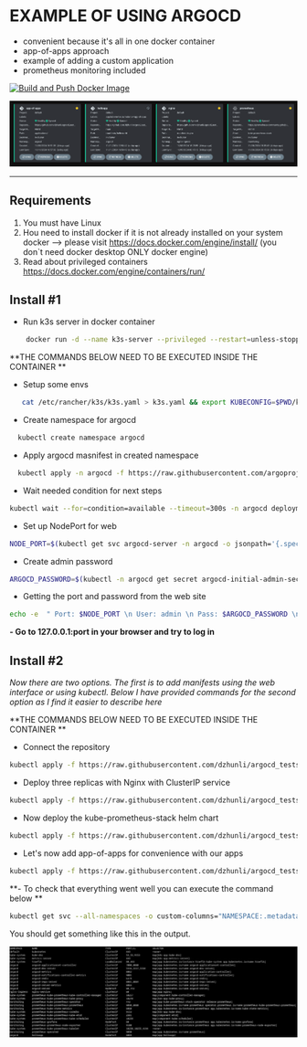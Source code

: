 #  EXAMPLE OF USING ARGOCD
 - convenient because it's all in one docker container
 - app-of-apps approach
 - example of adding a custom application
 - prometheus monitoring included

[![Build and Push Docker Image](https://github.com/dzhunli/argocd_tests/actions/workflows/build-push.yml/badge.svg)](https://github.com/dzhunli/argocd_tests/actions/workflows/build-push.yml)

![Preview](.preview/preview.png)


---


## Requirements
1. You must have Linux
2. Нou need to install docker if it is not already installed on your system
docker --> please visit https://docs.docker.com/engine/install/ (you don`t need docker desktop ONLY docker engine)
3. Read about privileged containers https://docs.docker.com/engine/containers/run/

## Install #1
- Run k3s server in docker container 
```bash
    docker run -d --name k3s-server --privileged --restart=unless-stopped --network=host rancher/k3s:v1.26.0-k3s1 server
```

**THE COMMANDS BELOW NEED TO BE EXECUTED INSIDE THE CONTAINER **

- Setup some envs 
 ```bash
    cat /etc/rancher/k3s/k3s.yaml > k3s.yaml && export KUBECONFIG=$PWD/k3s.yaml
```

- Create namespace for argocd
 ```bash
   kubectl create namespace argocd
```

-  Apply argocd masnifest in created namespace
 ```bash
   kubectl apply -n argocd -f https://raw.githubusercontent.com/argoproj/argo-cd/stable/manifests/install.yaml
```

-  Wait needed condition for next steps 
 ```bash
kubectl wait --for=condition=available --timeout=300s -n argocd deployment/argocd-server
```

-  Set up NodePort for web 
 ```bash
NODE_PORT=$(kubectl get svc argocd-server -n argocd -o jsonpath='{.spec.ports[0].nodePort}')
```

-  Create admin password 
 ```bash
ARGOCD_PASSWORD=$(kubectl -n argocd get secret argocd-initial-admin-secret -o jsonpath="{.data.password}" | base64 -d)
```

-  Getting the port and password from the web site
 ```bash
echo -e  " Port: $NODE_PORT \n User: admin \n Pass: $ARGOCD_PASSWORD \n" 
```

**-  Go to 127.0.0.1:port in your browser and try to log in**

## Install #2
*Now there are two options. 
The first is to add manifests using the web interface or using kubectl. Below I have provided commands for the second option as I find it easier to describe here*

**THE COMMANDS BELOW NEED TO BE EXECUTED INSIDE THE CONTAINER **


- Connect the repository 
```bash
kubectl apply -f https://raw.githubusercontent.com/dzhunli/argocd_tests/refs/heads/main/kind_repo.yaml
```
- Deploy three replicas with Nginx with ClusterIP service
```bash
kubectl apply -f https://raw.githubusercontent.com/dzhunli/argocd_tests/refs/heads/main/ingress/nginx.yaml
```
- Now deploy the kube-prometheus-stack helm chart
```bash
kubectl apply -f https://raw.githubusercontent.com/dzhunli/argocd_tests/refs/heads/main/monitoring/helm/prometheus-stack.yaml
```
- Let's now add app-of-apps for convenience with our apps 
```bash
kubectl apply -f https://raw.githubusercontent.com/dzhunli/argocd_tests/refs/heads/main/apps-of-apps/app.yaml
```

**- To check that everything went well you can execute the command below **
```bash
kubectl get svc --all-namespaces -o custom-columns="NAMESPACE:.metadata.namespace,NAME:.metadata.name,TYPE:.spec.type,PORT(S):.spec.ports[*].port,SELECTOR:.spec.selector"
```

You should get something like this in the output. 

![kubectl](.preview/kubectl_out.png)

